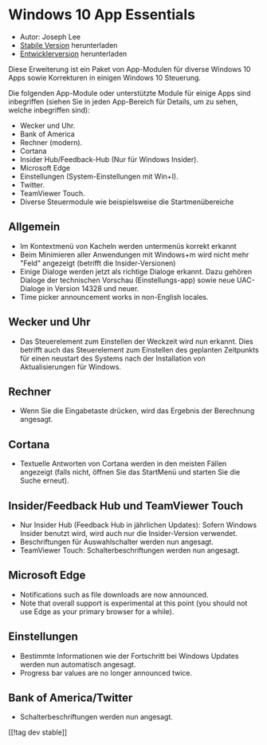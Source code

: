 # Windows 10 App Essentials #

* Autor: Joseph Lee
* [Stabile Version][1] herunterladen
* [Entwicklerversion][2] herunterladen

Diese Erweiterung ist ein Paket von App-Modulen für diverse Windows 10 Apps
sowie Korrekturen in einigen Windows 10 Steuerung.

Die folgenden App-Module oder unterstützte Module für einige Apps sind
inbegriffen (siehen Sie in jeden App-Bereich für Details, um zu sehen,
welche inbegriffen sind):

* Wecker und Uhr.
* Bank of America
* Rechner (modern).
* Cortana
* Insider Hub/Feedback-Hub (Nur für Windows Insider).
* Microsoft Edge
* Einstellungen (System-Einstellungen mit Win+I).
* Twitter.
* TeamViewer Touch.
* Diverse Steuermodule wie beispielsweise die Startmenübereiche

## Allgemein

* Im Kontextmenü von Kacheln werden untermenüs korrekt erkannt
* Beim Minimieren aller Anwendungen mit Windows+m wird nicht mehr "Feld"
  angezeigt (betrifft die Insider-Versionen)
* Einige Dialoge werden jetzt als richtige Dialoge erkannt. Dazu gehören
  Dialoge der technischen Vorschau (Einstellungs-app) sowie neue UAC-Dialoge
  in Version 14328 und neuer.
* Time picker announcement works in non-English locales.

## Wecker und Uhr

* Das Steuerelement zum Einstellen der Weckzeit wird nun erkannt. Dies
  betrifft auch das Steuerelement zum Einstellen des geplanten Zeitpunkts
  für einen neustart des Systems nach der Installation von Aktualisierungen
  für Windows.

## Rechner

* Wenn Sie die Eingabetaste drücken, wird das Ergebnis der Berechnung
  angesagt.

## Cortana

* Textuelle Antworten von Cortana werden in den meisten Fällen angezeigt
  (falls nicht, öffnen Sie das StartMenü und starten Sie die Suche erneut).

## Insider/Feedback Hub und TeamViewer Touch

* Nur Insider Hub (Feedback Hub in jährlichen Updates): Sofern Windows
  Insider benutzt wird, wird auch nur die Insider-Version verwendet.
* Beschriftungen für Auswahlschalter werden nun angesagt.
* TeamViewer Touch: Schalterbeschriftungen werden nun angesagt.

## Microsoft Edge

* Notifications such as file downloads are now announced.
* Note that overall support is experimental at this point (you should not
  use Edge as your primary browser for a while).

## Einstellungen

* Bestimmte Informationen wie der Fortschritt bei Windows Updates werden nun
  automatisch angesagt.
* Progress bar values are no longer announced twice.

## Bank of America/Twitter

* Schalterbeschriftungen werden nun angesagt.

[[!tag dev stable]]

[1]: http://addons.nvda-project.org/files/get.php?file=w10

[2]: http://addons.nvda-project.org/files/get.php?file=w10-dev
